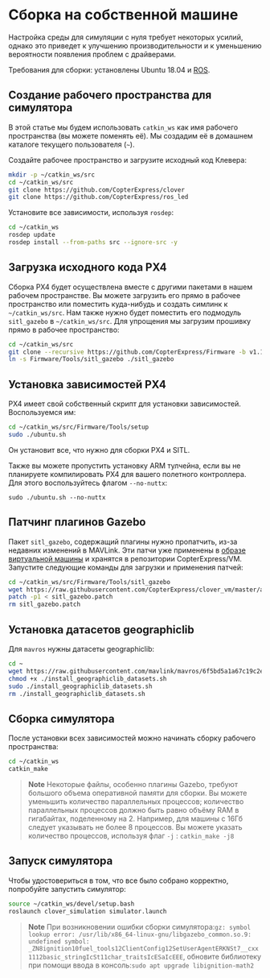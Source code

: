 # Сборка на собственной машине

Настройка среды для симуляции с нуля требует некоторых усилий, однако это приведет к улучшению производительности и к уменьшению вероятности появления проблем с драйверами.

Требования для сборки: установлены Ubuntu 18.04 и [ROS](ros-install.md).

## Создание рабочего пространства для симулятора

В этой статье мы будем использовать `catkin_ws` как имя рабочего пространства (вы можете поменять её). Мы создадим её в домашнем каталоге текущего пользователя (`~`).

Создайте рабочее пространство и загрузите исходный код Клевера:

```bash
mkdir -p ~/catkin_ws/src
cd ~/catkin_ws/src
git clone https://github.com/CopterExpress/clover
git clone https://github.com/CopterExpress/ros_led
```

Установите все зависимости, используя `rosdep`:

```bash
cd ~/catkin_ws
rosdep update
rosdep install --from-paths src --ignore-src -y
```

## Загрузка исходного кода PX4

Сборка PX4 будет осуществлена вместе с другими пакетами в нашем рабочем пространстве. Вы можете загрузить его прямо в рабочее пространство или поместить куда-нибудь и создать симлинк к `~/catkin_ws/src`. Нам также нужно будет поместить его подмодуль `sitl_gazebo` в `~/catkin_ws/src`. Для упрощения мы загрузим прошивку прямо в рабочее пространство:

```bash
cd ~/catkin_ws/src
git clone --recursive https://github.com/CopterExpress/Firmware -b v1.10.1-clever
ln -s Firmware/Tools/sitl_gazebo ./sitl_gazebo
```

## Установка зависимостей PX4

PX4 имеет свой собственный скрипт для установки зависимостей. Воспользуемся им:

```bash
cd ~/catkin_ws/src/Firmware/Tools/setup
sudo ./ubuntu.sh
```

Он установит все, что нужно для сборки PX4 и SITL.

Также вы можете пропустить установку ARM тулчейна, если вы не планируете компилировать PX4 для вашего полетного контроллера. Для этого воспользуйтесь флагом `--no-nuttx`:

```
sudo ./ubuntu.sh --no-nuttx
```

## Патчинг плагинов Gazebo

Пакет `sitl_gazebo`, содержащий плагины нужно пропатчить, из-за недавних изменений в MAVLink. Эти патчи уже применены в [образе виртуальной машины](simulation_vm.md) и хранятся в репозитории CopterExpress/VM. Запустите следующие команды для загрузки и применения патчей:

```bash
cd ~/catkin_ws/src/Firmware/Tools/sitl_gazebo
wget https://raw.githubusercontent.com/CopterExpress/clover_vm/master/assets/patches/sitl_gazebo.patch
patch -p1 < sitl_gazebo.patch
rm sitl_gazebo.patch
```

## Установка датасетов geographiclib

Для `mavros` нужны датасеты geographiclib:

```bash
cd ~
wget https://raw.githubusercontent.com/mavlink/mavros/6f5bd5a1a67c19c2e605f33de296b1b1be9d02fc/mavros/scripts/install_geographiclib_datasets.sh
chmod +x ./install_geographiclib_datasets.sh
sudo ./install_geographiclib_datasets.sh
rm ./install_geographiclib_datasets.sh
```

## Сборка симулятора

После установки всех зависимостей можно начинать сборку рабочего пространства:

```bash
cd ~/catkin_ws
catkin_make
```

> **Note** Некоторые файлы, особенно плагины Gazebo, требуют большого объема оперативной памяти для сборки. Вы можете уменьшить количество параллельных процессов; количество параллельных процессов должно быть равно объёму RAM в гигабайтах, поделенному на 2. Например, для машины с 16Гб следует указывать не более 8 процессов. Вы можете указать количество процессов, используя флаг `-j` : ```catkin_make -j8```

## Запуск симулятора

Чтобы удостовериться в том, что все было собрано корректно, попробуйте запустить симулятор:

```bash
source ~/catkin_ws/devel/setup.bash
roslaunch clover_simulation simulator.launch
```
> **Note** При возникновении ошибки сборки симулятора:`gz: symbol lookup error: /usr/lib/x86_64-linux-gnu/libgazebo_common.so.9: undefined symbol: _ZN8ignition10fuel_tools12ClientConfig12SetUserAgentERKNSt7__cxx1112basic_stringIcSt11char_traitsIcESaIcEEE`, обновите библиотеку при помощи ввода в консоль:`sudo apt upgrade libignition-math2`
